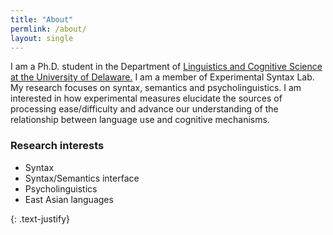 ```yaml
---
title: "About"
permlink: /about/
layout: single
---
```


I am a Ph.D. student in the Department of [Linguistics and Cognitive Science at the University of Delaware.](https://www.lingcogsci.udel.edu) I am a member of Experimental Syntax Lab. My research focuses on syntax, semantics and psycholinguistics. I am interested in how experimental measures elucidate the sources of processing ease/difficulty and advance our understanding of the relationship between language use and cognitive mechanisms.


### Research interests

- Syntax
- Syntax/Semantics interface
- Psycholinguistics
- East Asian languages

{: .text-justify} 
